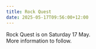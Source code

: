 ```yaml
---
title: Rock Quest
date: 2025-05-17T09:56:00+12:00
---
```

Rock Quest is on Saturday 17 May.  
More information to follow.
